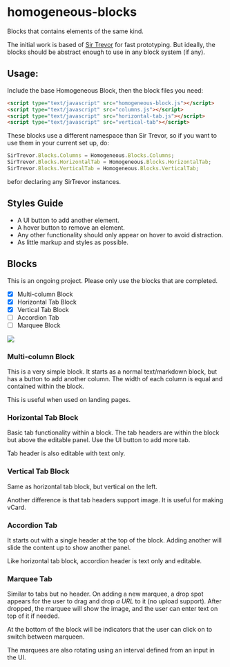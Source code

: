 homogeneous-blocks
==================

Blocks that contains elements of the same kind.

The initial work is based of [Sir Trevor](http://madebymany.github.io/sir-trevor-js/) for fast prototyping.
But ideally, the blocks should be abstract enough to use in any block system (if any).

## Usage:

Include the base Homogeneous Block, then the block files you need:

```html
<script type="text/javascript" src="homogeneous-block.js"></script>
<script type="text/javascript" src="columns.js"></script>
<script type="text/javascript" src="horizontal-tab.js"></script>
<script type="text/javascript" src="vertical-tab"></script>
```

These blocks use a different namespace than Sir Trevor, so if you want to use them in your current set up, do:

```javascript
SirTrevor.Blocks.Columns = Homogeneous.Blocks.Columns;
SirTrevor.Blocks.HorizontalTab = Homogeneous.Blocks.HorizontalTab;
SirTrevor.Blocks.VerticalTab = Homogeneous.Blocks.VerticalTab;
```

befor declaring any SirTrevor instances.

## Styles Guide

* A UI button to add another element.
* A hover button to remove an element.
* Any other functionality should only appear on hover to avoid distraction.
* As little markup and styles as possible.

## Blocks

This is an ongoing project. Please only use the blocks that are completed.

- [x] Multi-column Block
- [x] Horizontal Tab Block
- [x] Vertical Tab Block
- [ ] Accordion Tab
- [ ] Marquee Block
 
<img src="https://trello-attachments.s3.amazonaws.com/523eefe395a8b2d77a001a95/52811158b74b56941a00703e/408ae5b8527c5ae30c8f844aaac0d233/Homogenous_Blocks.png" />

### Multi-column Block

This is a very simple block. It starts as a normal text/markdown block, but has a button to add another column. The width of each column is equal and contained within the block.

This is useful when used on landing pages.

### Horizontal Tab Block

Basic tab functionality within a block. The tab headers are within the block but above the editable panel. Use the UI button to add more tab.

Tab header is also editable with text only.

### Vertical Tab Block

Same as horizontal tab block, but vertical on the left. 

Another difference is that tab headers support image. It is useful for making vCard.

### Accordion Tab

It starts out with a single header at the top of the block. Adding another will slide the content up to show another panel.

Like horizontal tab block, accordion header is text only and editable.

### Marquee Tab

Similar to tabs but no header. On adding a new marquee, a drop spot appears for the user to drag and drop *a URL* to it (no upload support). After dropped, the marquee will show the image, and the user can enter text on top of it if needed.

At the bottom of the block will be indicators that the user can click on to switch between marqueen.

The marquees are also rotating using an interval defined from an input in the UI.

